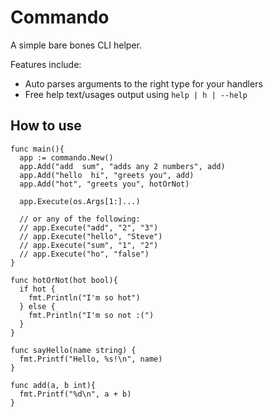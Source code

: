 # Commando

A simple bare bones CLI helper. 

Features include:
- Auto parses arguments to the right type for your handlers
- Free help text/usages output using `help | h | --help`

## How to use

```
func main(){
  app := commando.New()
  app.Add("add  sum", "adds any 2 numbers", add)
  app.Add("hello  hi", "greets you", add)
  app.Add("hot", "greets you", hotOrNot)

  app.Execute(os.Args[1:]...) 
  
  // or any of the following:
  // app.Execute("add", "2", "3")
  // app.Execute("hello", "Steve")
  // app.Execute("sum", "1", "2")
  // app.Execute("ho", "false")
}

func hotOrNot(hot bool){
  if hot {
    fmt.Println("I'm so hot")
  } else {
    fmt.Println("I'm so not :(")
  }
}

func sayHello(name string) {
  fmt.Printf("Hello, %s!\n", name)
}

func add(a, b int){
  fmt.Printf("%d\n", a + b)
}
```
